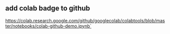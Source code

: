 ## add colab badge to github
https://colab.research.google.com/github/googlecolab/colabtools/blob/master/notebooks/colab-github-demo.ipynb`

